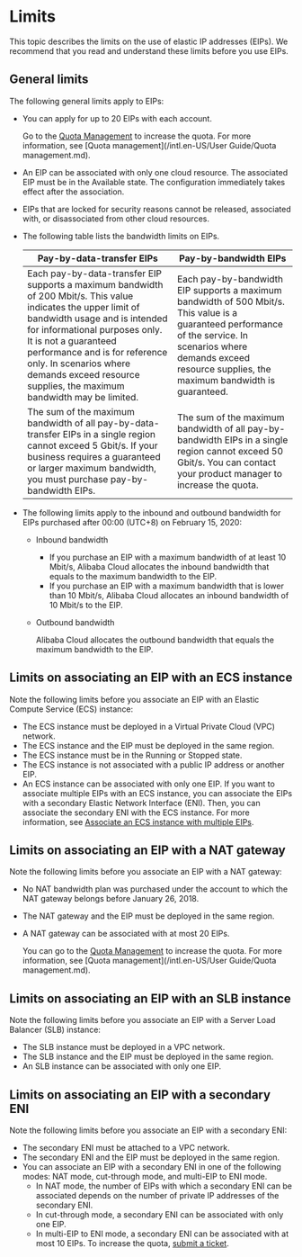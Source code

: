 # Limits

This topic describes the limits on the use of elastic IP addresses \(EIPs\). We recommend that you read and understand these limits before you use EIPs.

## General limits

The following general limits apply to EIPs:

-   You can apply for up to 20 EIPs with each account.

    Go to the [Quota Management](https://vpc.console.aliyun.com/quota) to increase the quota. For more information, see [Quota management](/intl.en-US/User Guide/Quota management.md).

-   An EIP can be associated with only one cloud resource. The associated EIP must be in the Available state. The configuration immediately takes effect after the association.
-   EIPs that are locked for security reasons cannot be released, associated with, or disassociated from other cloud resources.
-   The following table lists the bandwidth limits on EIPs.

    |Pay-by-data-transfer EIPs|Pay-by-bandwidth EIPs|
    |-------------------------|---------------------|
    |Each pay-by-data-transfer EIP supports a maximum bandwidth of 200 Mbit/s. This value indicates the upper limit of bandwidth usage and is intended for informational purposes only. It is not a guaranteed performance and is for reference only. In scenarios where demands exceed resource supplies, the maximum bandwidth may be limited.|Each pay-by-bandwidth EIP supports a maximum bandwidth of 500 Mbit/s. This value is a guaranteed performance of the service. In scenarios where demands exceed resource supplies, the maximum bandwidth is guaranteed.|
    |The sum of the maximum bandwidth of all pay-by-data-transfer EIPs in a single region cannot exceed 5 Gbit/s. If your business requires a guaranteed or larger maximum bandwidth, you must purchase pay-by-bandwidth EIPs.|The sum of the maximum bandwidth of all pay-by-bandwidth EIPs in a single region cannot exceed 50 Gbit/s. You can contact your product manager to increase the quota.|

-   The following limits apply to the inbound and outbound bandwidth for EIPs purchased after 00:00 \(UTC+8\) on February 15, 2020:
    -   Inbound bandwidth
        -   If you purchase an EIP with a maximum bandwidth of at least 10 Mbit/s, Alibaba Cloud allocates the inbound bandwidth that equals to the maximum bandwidth to the EIP.
        -   If you purchase an EIP with a maximum bandwidth that is lower than 10 Mbit/s, Alibaba Cloud allocates an inbound bandwidth of 10 Mbit/s to the EIP.
    -   Outbound bandwidth

        Alibaba Cloud allocates the outbound bandwidth that equals the maximum bandwidth to the EIP.


## Limits on associating an EIP with an ECS instance

Note the following limits before you associate an EIP with an Elastic Compute Service \(ECS\) instance:

-   The ECS instance must be deployed in a Virtual Private Cloud \(VPC\) network.
-   The ECS instance and the EIP must be deployed in the same region.
-   The ECS instance must be in the Running or Stopped state.
-   The ECS instance is not associated with a public IP address or another EIP.
-   An ECS instance can be associated with only one EIP. If you want to associate multiple EIPs with an ECS instance, you can associate the EIPs with a secondary Elastic Network Interface \(ENI\). Then, you can associate the secondary ENI with the ECS instance. For more information, see [Associate an ECS instance with multiple EIPs](/intl.en-US/FAQ/FAQ.md).

## Limits on associating an EIP with a NAT gateway

Note the following limits before you associate an EIP with a NAT gateway:

-   No NAT bandwidth plan was purchased under the account to which the NAT gateway belongs before January 26, 2018.
-   The NAT gateway and the EIP must be deployed in the same region.
-   A NAT gateway can be associated with at most 20 EIPs.

    You can go to the [Quota Management](https://vpc.console.aliyun.com/quota) to increase the quota. For more information, see [Quota management](/intl.en-US/User Guide/Quota management.md).


## Limits on associating an EIP with an SLB instance

Note the following limits before you associate an EIP with a Server Load Balancer \(SLB\) instance:

-   The SLB instance must be deployed in a VPC network.
-   The SLB instance and the EIP must be deployed in the same region.
-   An SLB instance can be associated with only one EIP.

## Limits on associating an EIP with a secondary ENI

Note the following limits before you associate an EIP with a secondary ENI:

-   The secondary ENI must be attached to a VPC network.
-   The secondary ENI and the EIP must be deployed in the same region.
-   You can associate an EIP with a secondary ENI in one of the following modes: NAT mode, cut-through mode, and multi-EIP to ENI mode.
    -   In NAT mode, the number of EIPs with which a secondary ENI can be associated depends on the number of private IP addresses of the secondary ENI.
    -   In cut-through mode, a secondary ENI can be associated with only one EIP.
    -   In multi-EIP to ENI mode, a secondary ENI can be associated with at most 10 EIPs. To increase the quota, [submit a ticket](https://workorder-intl.console.aliyun.com/#/ticket/createIndex).

